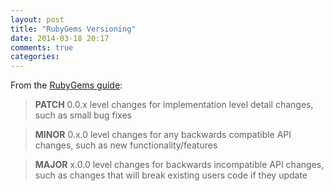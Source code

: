 ```yaml
---
layout: post
title: "RubyGems Versioning"
date: 2014-03-18 20:17
comments: true
categories:
---
```

From the [RubyGems guide](http://guides.rubygems.org/patterns/#semantic_versioning):

> **PATCH** 0.0.x level changes for implementation level detail changes, such as small bug fixes

> **MINOR** 0.x.0 level changes for any backwards compatible API changes, such as new functionality/features

> **MAJOR** x.0.0 level changes for backwards incompatible API changes, such as changes that will break existing users code if they update
